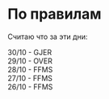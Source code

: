# По правилам

Считаю что за эти дни:

30/10 - GJER<br>
29/10 - OVER<br>
28/10 - FFMS<br>
27/10 - FFMS<br>
26/10 - FFMS<br>
